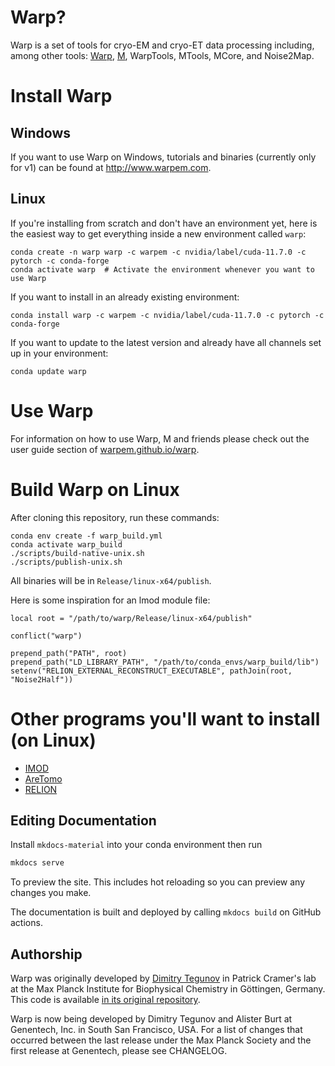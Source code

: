 # Warp?

Warp is a set of tools for cryo-EM and cryo-ET data processing including, among other tools: [Warp](https://doi.org/10.1038/s41592-019-0580-y), [M](https://doi.org/10.1038/s41592-020-01054-7), WarpTools, MTools, MCore, and Noise2Map.

# Install Warp

## Windows

If you want to use Warp on Windows, tutorials and binaries (currently only for v1) can be found at http://www.warpem.com.

## Linux

If you're installing from scratch and don't have an environment yet, here is the easiest way to get everything inside a new environment called `warp`:
```
conda create -n warp warp -c warpem -c nvidia/label/cuda-11.7.0 -c pytorch -c conda-forge
conda activate warp  # Activate the environment whenever you want to use Warp
```

If you want to install in an already existing environment:
```
conda install warp -c warpem -c nvidia/label/cuda-11.7.0 -c pytorch -c conda-forge
```

If you want to update to the latest version and already have all channels set up in your environment:
```
conda update warp
```

# Use Warp

For information on how to use Warp, M and friends please check out the user guide section
of [warpem.github.io/warp](https://warpem.github.io/warp/).

# Build Warp on Linux

After cloning this repository, run these commands:
```
conda env create -f warp_build.yml
conda activate warp_build
./scripts/build-native-unix.sh
./scripts/publish-unix.sh
```
All binaries will be in `Release/linux-x64/publish`.

Here is some inspiration for an lmod module file:
```
local root = "/path/to/warp/Release/linux-x64/publish"

conflict("warp")

prepend_path("PATH", root)
prepend_path("LD_LIBRARY_PATH", "/path/to/conda_envs/warp_build/lib")
setenv("RELION_EXTERNAL_RECONSTRUCT_EXECUTABLE", pathJoin(root, "Noise2Half"))
```

# Other programs you'll want to install (on Linux)

- [IMOD](https://bio3d.colorado.edu/imod/)
- [AreTomo](https://github.com/czimaginginstitute/AreTomo2)
- [RELION](https://github.com/3dem/relion)

## Editing Documentation
Install `mkdocs-material` into your conda environment then run

```sh
mkdocs serve
```

To preview the site. This includes hot reloading so you can preview any changes you make.

The documentation is built and deployed by calling `mkdocs build` on GitHub actions.

## Authorship

Warp was originally developed by [Dimitry Tegunov](mailto:tegunov@gmail.com) in Patrick Cramer's lab at the Max Planck Institute for Biophysical Chemistry in Göttingen, Germany. This code is available [in its original repository](https://github.com/cramerlab/warp).

Warp is now being developed by Dimitry Tegunov and Alister Burt at Genentech, Inc. in South San Francisco, USA. For a list of changes that occurred between the last release under the Max Planck Society and the first release at Genentech, please see CHANGELOG.

